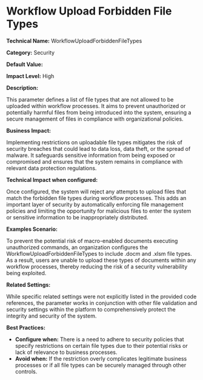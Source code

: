 # Workflow Upload Forbidden File Types

**Technical Name:** WorkflowUploadForbiddenFileTypes

**Category:** Security

**Default Value:**

**Impact Level:** High

**Description:** 

This parameter defines a list of file types that are not allowed to be uploaded within workflow processes. It aims to prevent unauthorized or potentially harmful files from being introduced into the system, ensuring a secure management of files in compliance with organizational policies.

**Business Impact:** 

Implementing restrictions on uploadable file types mitigates the risk of security breaches that could lead to data loss, data theft, or the spread of malware. It safeguards sensitive information from being exposed or compromised and ensures that the system remains in compliance with relevant data protection regulations.

**Technical Impact when configured:**

Once configured, the system will reject any attempts to upload files that match the forbidden file types during workflow processes. This adds an important layer of security by automatically enforcing file management policies and limiting the opportunity for malicious files to enter the system or sensitive information to be inappropriately distributed.

**Examples Scenario:**

To prevent the potential risk of macro-enabled documents executing unauthorized commands, an organization configures the WorkflowUploadForbiddenFileTypes to include .docm and .xlsm file types. As a result, users are unable to upload these types of documents within any workflow processes, thereby reducing the risk of a security vulnerability being exploited.

**Related Settings:** 

While specific related settings were not explicitly listed in the provided code references, the parameter works in conjunction with other file validation and security settings within the platform to comprehensively protect the integrity and security of the system.

**Best Practices:** 

- **Configure when:** There is a need to adhere to security policies that specify restrictions on certain file types due to their potential risks or lack of relevance to business processes.
- **Avoid when:** If the restriction overly complicates legitimate business processes or if all file types can be securely managed through other controls.